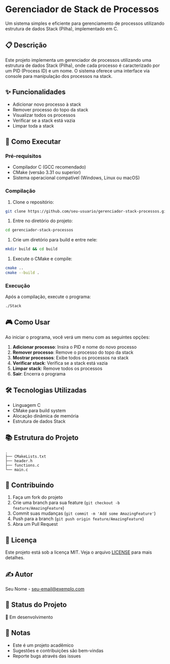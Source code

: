 # Gerenciador de Stack de Processos
Um sistema simples e eficiente para gerenciamento de processos utilizando estrutura de dados Stack (Pilha), implementado em C.
## 📋 Descrição
Este projeto implementa um gerenciador de processos utilizando uma estrutura de dados Stack (Pilha), onde cada processo é caracterizado por um PID (Process ID) e um nome. O sistema oferece uma interface via console para manipulação dos processos na stack.
## ✨ Funcionalidades
- Adicionar novo processo à stack
- Remover processo do topo da stack
- Visualizar todos os processos
- Verificar se a stack está vazia
- Limpar toda a stack

## 🚀 Como Executar
### Pré-requisitos
- Compilador C (GCC recomendado)
- CMake (versão 3.31 ou superior)
- Sistema operacional compatível (Windows, Linux ou macOS)

### Compilação
1. Clone o repositório:
``` bash
git clone https://github.com/seu-usuario/gerenciador-stack-processos.git
```
1. Entre no diretório do projeto:
``` bash
cd gerenciador-stack-processos
```
1. Crie um diretório para build e entre nele:
``` bash
mkdir build && cd build
```
1. Execute o CMake e compile:
``` bash
cmake ..
cmake --build .
```
### Execução
Após a compilação, execute o programa:
``` bash
./Stack
```
## 🎮 Como Usar
Ao iniciar o programa, você verá um menu com as seguintes opções:
1. **Adicionar processo**: Insira o PID e nome do novo processo
2. **Remover processo**: Remove o processo do topo da stack
3. **Mostrar processos**: Exibe todos os processos na stack
4. **Verificar stack**: Verifica se a stack está vazia
5. **Limpar stack**: Remove todos os processos
6. **Sair**: Encerra o programa

## 🛠️ Tecnologias Utilizadas
- Linguagem C
- CMake para build system
- Alocação dinâmica de memória
- Estrutura de dados Stack

## 📚 Estrutura do Projeto
``` 
.
├── CMakeLists.txt
├── header.h
├── functions.c
└── main.c
```
## 🤝 Contribuindo
1. Faça um fork do projeto
2. Crie uma branch para sua feature (`git checkout -b feature/AmazingFeature`)
3. Commit suas mudanças (`git commit -m 'Add some AmazingFeature'`)
4. Push para a branch (`git push origin feature/AmazingFeature`)
5. Abra um Pull Request

## 📝 Licença
Este projeto está sob a licença MIT. Veja o arquivo [LICENSE](LICENSE) para mais detalhes.
## ✍️ Autor
Seu Nome - [seu-email@exemplo.com](mailto:seu-email@exemplo.com)
## 🎯 Status do Projeto
🚧 Em desenvolvimento
## 📌 Notas
- Este é um projeto acadêmico
- Sugestões e contribuições são bem-vindas
- Reporte bugs através das issues
